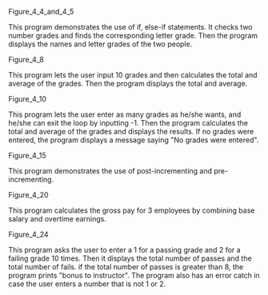 Figure_4_4_and_4_5

This program demonstrates the use of if, else-if statements. It checks two number grades and finds the 
corresponding letter grade. Then the program displays the names and letter grades of the two people.

Figure_4_8

This program lets the user input 10 grades and then calculates the total and average of the grades.
Then the program displays the total and average.

Figure_4_10

This program lets the user enter as many grades as he/she wants, and he/she can exit the loop by inputting -1.
Then the program calculates the total and average of the grades and displays the results. 
If no grades were entered, the program displays a message saying "No grades were entered". 

Figure_4_15

This program demonstrates the use of post-incrementing and pre-incrementing.  

Figure_4_20

This program calculates the gross pay for 3 employees by combining base salary and overtime earnings.

Figure_4_24

This program asks the user to enter a 1 for a passing grade and 2 for a failing grade 10 times. 
Then it displays the total number of passes and the total number of fails.
if the total number of passes is greater than 8, the program prints "bonus to instructor".
The program also has an error catch in case the user enters a number that is not 1 or 2.
